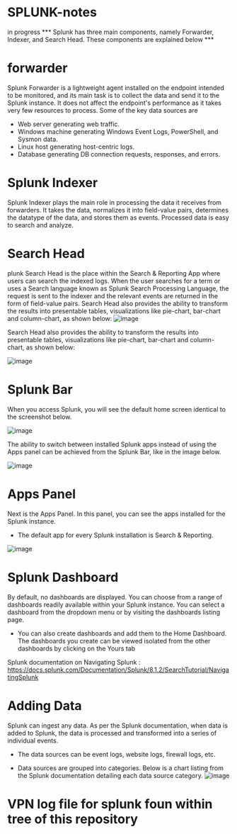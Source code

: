 # SPLUNK-notes
in progress
*** Splunk has three main components, namely Forwarder, Indexer, and Search Head. These components are explained below ***

# forwarder
  Splunk Forwarder is a lightweight agent installed on the endpoint intended to be monitored, and its main task is to collect the data and send it to the Splunk instance. It does not affect the endpoint's performance as it takes very few resources to process. Some of the key data sources are
- Web server generating web traffic.
- Windows machine generating Windows Event Logs, PowerShell, and Sysmon data.
- Linux host generating host-centric logs.
- Database generating DB connection requests, responses, and errors.

# Splunk Indexer
Splunk Indexer plays the main role in processing the data it receives from forwarders. It takes the data, normalizes it into field-value pairs, determines the datatype of the data, and stores them as events. Processed data is easy to search and analyze.

# Search Head
plunk Search Head is the place within the Search & Reporting App where users can search the indexed logs. When the user searches for a term or uses a Search language known as Splunk Search Processing Language, the request is sent to the indexer and the relevant events are returned in the form of field-value pairs.
 Search Head also provides the ability to transform the results into presentable tables, visualizations like pie-chart, bar-chart and column-chart, as shown below:
![image](https://github.com/CYBERMEDIC1/SPLUNK-notes/assets/125709529/daef8d2c-227e-4a1a-9722-eafc673b0c46)

Search Head also provides the ability to transform the results into presentable tables, visualizations like pie-chart, bar-chart and column-chart, as shown below:

![image](https://github.com/CYBERMEDIC1/SPLUNK-notes/assets/125709529/0543d022-9ef8-48d5-9975-8582ecf00db3)

# Splunk Bar

When you access Splunk, you will see the default home screen identical to the screenshot below.

![image](https://github.com/CYBERMEDIC1/SPLUNK-notes/assets/125709529/4b5dd69b-2937-4c9a-a1e2-5eedfad545c3)

The ability to switch between installed Splunk apps instead of using the Apps panel can be achieved from the Splunk Bar, like in the image below.

![image](https://github.com/CYBERMEDIC1/SPLUNK-notes/assets/125709529/a38e126a-5875-42d9-8ad5-b084261c1a6b)


# Apps Panel

Next is the Apps Panel.  In this panel, you can see the apps installed for the Splunk instance. 

- The default app for every Splunk installation is Search & Reporting. 

![image](https://github.com/CYBERMEDIC1/SPLUNK-notes/assets/125709529/7e137ace-9a4e-47dd-9ed7-d17995f54271)



# Splunk Dashboard
By default, no dashboards are displayed. You can choose from a range of dashboards readily available within your Splunk instance. You can select a dashboard from the dropdown menu or by visiting the dashboards listing page.
- You can also create dashboards and add them to the Home Dashboard. The dashboards you create can be viewed isolated from the other dashboards by clicking on the Yours tab

Splunk documentation on Navigating Splunk : https://docs.splunk.com/Documentation/Splunk/8.1.2/SearchTutorial/NavigatingSplunk

# Adding Data
Splunk can ingest any data. As per the Splunk documentation, when data is added to Splunk, the data is processed and transformed into a series of individual events. 

- The data sources can be event logs, website logs, firewall logs, etc.

- Data sources are grouped into categories. Below is a chart listing from the Splunk documentation detailing each data source category.
![image](https://github.com/CYBERMEDIC1/SPLUNK-notes/assets/125709529/3cdfab75-3614-4c37-9298-9cc35805330a)

# VPN log file for splunk foun within tree of this repository




